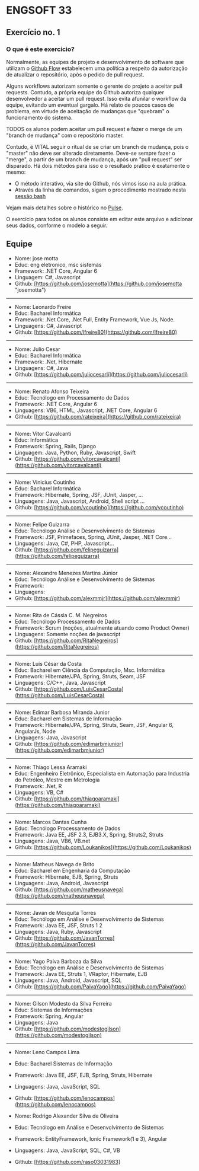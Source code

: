 # ENGSOFT 33

## Exercício no. 1

### O que é este exercício?

Normalmente, as equipes de projeto e desenvolvimento de software que utilizam o [Github Flow](https://github.com/bamplifier/mba33/blob/master/refs/github_flow_cyclo.pdf "Cyclo Github Flow") estabelecem uma política a respeito da autorização de atualizar o repositório, após o pedido de pull request.

Alguns workflows autorizam somente o gerente do projeto a aceitar pull requests. Contudo, a própria equipe do Github autoriza qualquer desenvolvedor a aceitar um pull request. Isso evita afunilar o workflow da equipe, evitando um eventual gargalo. Há relato de poucos casos de problema, em virtude de aceitação de mudanças que "quebram" o funcionamento do sistema.

TODOS os alunos podem aceitar um pull request e fazer o merge de um "branch de mudança" com o repositório master. 

Contudo, é VITAL seguir o ritual de se criar um branch de mudança, pois o "master" não deve ser alterado diretamente. Deve-se sempre fazer o "merge", a partir de um branch de mudança, após um "pull request" ser disparado. Há dois métodos para isso e o resultado prático é exatamente o mesmo:

- O método interativo, via site do Github, nós vimos isso na aula prática.
- Através da linha de comandos, sigam o procedimento mostrado nesta [sessão bash](https://github.com/bamplifier/mba33/blob/master/Git-Merge.md)

Vejam mais detalhes sobre o histórico no [Pulse](https://github.com/bamplifier/mba33/pulse).

O exercício para todos os alunos consiste em editar este arquivo e adicionar seus dados, conforme o modelo a seguir.

## Equipe

- Nome: jose motta  
- Educ: eng eletronico, msc sistemas
- Framework: .NET Core, Angular 6
- Linguagem: C#, Javascript
- Github: [https://github.com/josemotta](https://github.com/josemotta "josemotta")

---
- Nome: Leonardo Freire
- Educ: Bacharel Informática
- Framework: .Net Core, .Net Full, Entity Framework, Vue Js, Node.
- Linguagens: C#, Javascript
- Github: [https://github.com/lfreire80](https://github.com/lfreire80)

---
- Nome: Julio Cesar
- Educ: Bacharel Informática
- Framework: .Net, Hibernate
- Linguagens: C#, Java
- Github: [https://github.com/juliocesarli](https://github.com/juliocesarli)

---
- Nome: Renato Afonso Teixeira
- Educ: Tecnólogo em Processamento de Dados
- Framework: .NET Core, Angular 6
- Linguagens: VB6, HTML, Javascript, .NET Core, Angular 6
- Github: [https://github.com/rateixeira](https://github.com/rateixeira)

---
- Nome: Vitor Cavalcanti
- Educ: Informática
- Framework: Spring, Rails, Django
- Linguagem: Java, Python, Ruby, Javascript, Swift
- Github: [https://github.com/vitorcavalcanti](https://github.com/vitorcavalcanti)

---
- Nome: Vinicius Coutinho
- Educ: Bacharel Informática
- Framework: Hibernate, Spring, JSF, JUnit, Jasper, ...
- Linguagens: Java, Javascript, Android, Shell script ...
- Github: [https://github.com/vcoutinho](https://github.com/vcoutinho)

---
- Nome: Felipe Guizarra
- Educ: Tecnólogo Análise e Desenvolvimento de Sistemas
- Framework: JSF, Primefaces, Spring, JUnit, Jasper, .NET Core...
- Linguagens: Java, C#, PHP, Javascript...
- Github: [https://github.com/felipeguizarra](https://github.com/felipeguizarra)

---
- Nome: Alexandre Menezes Martins Júnior
- Educ: Tecnólogo Análise e Desenvolvimento de Sistemas
- Framework: 
- Linguagens: 
- Github: [https://github.com/alexmmjr](https://github.com/alexmmjr)

---
- Nome: Rita de Cássia C. M. Negreiros
- Educ: Tecnólogo Processamento de Dados
- Framework: Scrum (noções, atualmente atuando como Product Owner)
- Linguagens: Somente noções de javascript
- Github: [https://github.com/RitaNegreiros](https://github.com/RitaNegreiros)

---
- Nome: Luís César da Costa
- Educ: Bacharel em Ciência da Computação, Msc. Informática
- Framework: Hibernate/JPA, Spring, Struts, Seam, JSF
- Linguagens: C/C++, Java, Javascript
- Github: [https://github.com/LuisCesarCosta](https://github.com/LuisCesarCosta)
---
- Nome: Edimar Barbosa Miranda Junior
- Educ: Bacharel em Sistemas de Informação
- Framework: Hibernate/JPA, Spring, Struts, Seam, JSF, Angular 6, AngularJs, Node
- Linguagens: Java, Javascript
- Github: [https://github.com/edimarbmjunior](https://github.com/edimarbmjunior)

---
- Nome: Thiago Lessa Aramaki
- Educ: Engenheiro Eletrônico, Especialista em Automação para Industria do Petróleo, Mestre em Metrologia
- Framework: .Net, R
- Linguagens: VB, C#
- Github: [https://github.com/thiagoaramaki](https://github.com/thiagoaramaki)

---
- Nome: Marcos Dantas Cunha
- Educ: Tecnólogo Processamento de Dados
- Framework: Java EE, JSF 2.3, EJB3.X, Spring, Struts2, Struts
- Linguagens: Java, VB6, VB.net
- Github: [https://github.com/Loukanikos](https://github.com/Loukanikos)

---
- Nome: Matheus Navega de Brito
- Educ: Bacharel em Engenharia da Computação
- Framework: Hibernate, EJB, Spring, Struts
- Linguagens: Java, Android, Javascript
- Github: [https://github.com/matheusnavega](https://github.com/matheusnavega)

---
- Nome: Javan de Mesquita Torres
- Educ: Tecnólogo em Análise e Desenvolvimento de Sistemas
- Framework: Java EE, JSF, Struts 1 2
- Linguagens: Java, Ruby, Javascript
- Github: [https://github.com/JavanTorres](https://github.com/JavanTorres)

---
- Nome: Yago Paiva Barboza da Silva
- Educ: Tecnólogo em Análise e Desenvolvimento de Sistemas
- Framework: Java EE, Struts 1, VRaptor, Hibernate, EJB
- Linguagens: Java, Android, Javascript, SQL
- Github: [https://github.com/PaivaYago](https://github.com/PaivaYago)

---
- Nome: Gilson Modesto da Silva Ferreira
- Educ: Sistemas de Informações
- Framework: Spring, Angular
- Linguagens: Java
- Github: [https://github.com/modestogilson](https://github.com/modestogilson)

---
- Nome: Leno Campos Lima
- Educ: Bacharel Sistemas de Informação
- Framework: Java EE, JSF, EJB, Spring, Struts, Hibernate
- Linguagens: Java, JavaScript, SQL
- Github: [https://github.com/lenocampos](https://github.com/lenocampos)

- Nome: Rodrigo Alexander Silva de Oliveira
- Educ: Tecnólogo em Análise e Desenvolvimento de Sistemas
- Framework: EntityFramework, Ionic Framework(1 e 3), Angular
- Linguagens: Java, JavaScript, SQL, C#, VB
- Github: [https://github.com/raso03031983]
